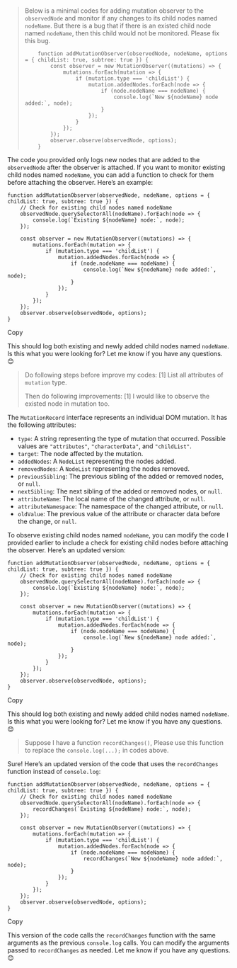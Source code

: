 # 



> Below is a minimal codes for adding mutation observer to the `observedNode` and monitor if any changes to its child nodes named `nodeName`.
> But there is a bug that if there is an existed child node named `nodeName`, then this child would not be monitored. Please fix this bug.
> 
> ```
>     function addMutationObserver(observedNode, nodeName, options = { childList: true, subtree: true }) {
>         const observer = new MutationObserver((mutations) => {
>             mutations.forEach(mutation => {
>                 if (mutation.type === 'childList') {
>                     mutation.addedNodes.forEach(node => {
>                         if (node.nodeName === nodeName) {
>                             console.log(`New ${nodeName} node added:`, node);
>                         }
>                     });
>                 }
>             });
>         });
>         observer.observe(observedNode, options);
>     }
> ```

The code you provided only logs new nodes that are added to the `observedNode` after the observer is attached. If you want to monitor existing child nodes named `nodeName`, you can add a function to check for them before attaching the observer. Here’s an example:

    function addMutationObserver(observedNode, nodeName, options = { childList: true, subtree: true }) {
        // Check for existing child nodes named nodeName
        observedNode.querySelectorAll(nodeName).forEach(node => {
            console.log(`Existing ${nodeName} node:`, node);
        });
    
        const observer = new MutationObserver((mutations) => {
            mutations.forEach(mutation => {
                if (mutation.type === 'childList') {
                    mutation.addedNodes.forEach(node => {
                        if (node.nodeName === nodeName) {
                            console.log(`New ${nodeName} node added:`, node);
                        }
                    });
                }
            });
        });
        observer.observe(observedNode, options);
    }
    

Copy

This should log both existing and newly added child nodes named `nodeName`. Is this what you were looking for? Let me know if you have any questions. 😊

> Do following steps before improve my codes:
> [1] List all attributes of `mutation` type.
> 
> Then do following improvements:
> [1] I would like to observe the existed node in mutation too.

The `MutationRecord` interface represents an individual DOM mutation. It has the following attributes:

-   `type`: A string representing the type of mutation that occurred. Possible values are `"attributes"`, `"characterData"`, and `"childList"`.
-   `target`: The node affected by the mutation.
-   `addedNodes`: A `NodeList` representing the nodes added.
-   `removedNodes`: A `NodeList` representing the nodes removed.
-   `previousSibling`: The previous sibling of the added or removed nodes, or `null`.
-   `nextSibling`: The next sibling of the added or removed nodes, or `null`.
-   `attributeName`: The local name of the changed attribute, or `null`.
-   `attributeNamespace`: The namespace of the changed attribute, or `null`.
-   `oldValue`: The previous value of the attribute or character data before the change, or `null`.

To observe existing child nodes named `nodeName`, you can modify the code I provided earlier to include a check for existing child nodes before attaching the observer. Here’s an updated version:

    function addMutationObserver(observedNode, nodeName, options = { childList: true, subtree: true }) {
        // Check for existing child nodes named nodeName
        observedNode.querySelectorAll(nodeName).forEach(node => {
            console.log(`Existing ${nodeName} node:`, node);
        });
    
        const observer = new MutationObserver((mutations) => {
            mutations.forEach(mutation => {
                if (mutation.type === 'childList') {
                    mutation.addedNodes.forEach(node => {
                        if (node.nodeName === nodeName) {
                            console.log(`New ${nodeName} node added:`, node);
                        }
                    });
                }
            });
        });
        observer.observe(observedNode, options);
    }
    

Copy

This should log both existing and newly added child nodes named `nodeName`. Is this what you were looking for? Let me know if you have any questions. 😊

> Suppose I have a function `recordChanges()`, Please use this function to replace the `console.log(...);` in codes above.

Sure! Here’s an updated version of the code that uses the `recordChanges` function instead of `console.log`:

    function addMutationObserver(observedNode, nodeName, options = { childList: true, subtree: true }) {
        // Check for existing child nodes named nodeName
        observedNode.querySelectorAll(nodeName).forEach(node => {
            recordChanges(`Existing ${nodeName} node:`, node);
        });
    
        const observer = new MutationObserver((mutations) => {
            mutations.forEach(mutation => {
                if (mutation.type === 'childList') {
                    mutation.addedNodes.forEach(node => {
                        if (node.nodeName === nodeName) {
                            recordChanges(`New ${nodeName} node added:`, node);
                        }
                    });
                }
            });
        });
        observer.observe(observedNode, options);
    }
    

Copy

This version of the code calls the `recordChanges` function with the same arguments as the previous `console.log` calls. You can modify the arguments passed to `recordChanges` as needed. Let me know if you have any questions. 😊
